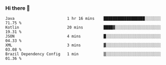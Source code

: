 ### Hi there 👋

<!--START_SECTION:waka-->

```text
Java                       1 hr 16 mins    ██████████████████░░░░░░░   71.75 %
Kotlin                     20 mins         ████▓░░░░░░░░░░░░░░░░░░░░   19.31 %
JSON                       4 mins          █░░░░░░░░░░░░░░░░░░░░░░░░   04.33 %
XML                        3 mins          ▓░░░░░░░░░░░░░░░░░░░░░░░░   03.08 %
Brazil Dependency Config   1 min           ▒░░░░░░░░░░░░░░░░░░░░░░░░   01.36 %
```

<!--END_SECTION:waka-->

<!--
**jerry-shao/jerry-shao** is a ✨ _special_ ✨ repository because its `README.md` (this file) appears on your GitHub profile.

Here are some ideas to get you started:

- 🔭 I’m currently working on ...
- 🌱 I’m currently learning ...
- 👯 I’m looking to collaborate on ...
- 🤔 I’m looking for help with ...
- 💬 Ask me about ...
- 📫 How to reach me: ...
- 😄 Pronouns: ...
- ⚡ Fun fact: ...
-->
